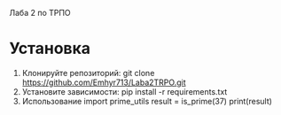 Лаба 2 по ТРПО

# Установка

1. Клонируйте репозиторий:
    git clone https://github.com/Emhyr713/Laba2TRPO.git
2. Установите зависимости:
    pip install -r requirements.txt
3. Использование
    import prime_utils
    result = is_prime(37)
    print(result)

